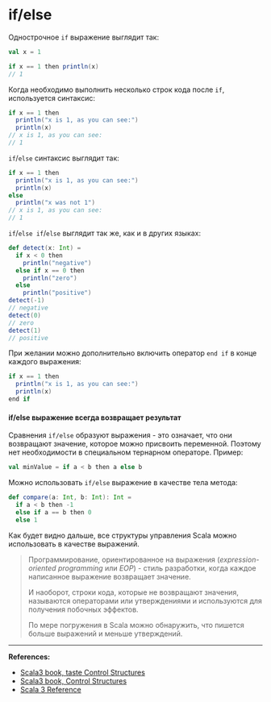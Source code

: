 # if/else

Однострочное `if` выражение выглядит так:

```scala
val x = 1
```
```scala
if x == 1 then println(x)
// 1
```

Когда необходимо выполнить несколько строк кода после `if`, используется синтаксис:

```scala
if x == 1 then
  println("x is 1, as you can see:")
  println(x)
// x is 1, as you can see:
// 1
```

`if`/`else` синтаксис выглядит так:

```scala
if x == 1 then
  println("x is 1, as you can see:")
  println(x)
else
  println("x was not 1")
// x is 1, as you can see:
// 1
```

`if`/`else if`/`else` выглядит так же, как и в других языках:

```scala
def detect(x: Int) = 
  if x < 0 then
    println("negative")
  else if x == 0 then
    println("zero")
  else
    println("positive")
detect(-1)    
// negative    
detect(0) 
// zero 
detect(1) 
// positive 
```

При желании можно дополнительно включить оператор `end if` в конце каждого выражения:

```scala
if x == 1 then
  println("x is 1, as you can see:")
  println(x)
end if
```

#### if/else выражение всегда возвращает результат

Сравнения `if/else` образуют выражения - это означает, что они возвращают значение,  которое можно присвоить переменной.
Поэтому нет необходимости в специальном тернарном операторе.
Пример:

```scala
val minValue = if a < b then a else b
```

Можно использовать `if/else` выражение в качестве тела метода:

```scala
def compare(a: Int, b: Int): Int =
  if a < b then -1
  else if a == b then 0
  else 1
```

Как будет видно дальше, все структуры управления Scala можно использовать в качестве выражений.

> Программирование, ориентированное на выражения (_expression-oriented programming_ или _EOP_) -
> стиль разработки, когда каждое написанное выражение возвращает значение.
>
> И наоборот, строки кода, которые не возвращают значения, называются операторами или утверждениями
> и используются для получения побочных эффектов.
>
> По мере погружения в Scala можно обнаружить, что пишется больше выражений и меньше утверждений.


---

**References:**
- [Scala3 book, taste Control Structures](https://docs.scala-lang.org/scala3/book/taste-control-structures.html)
- [Scala3 book, Control Structures](https://docs.scala-lang.org/scala3/book/control-structures.html)
- [Scala 3 Reference](https://docs.scala-lang.org/scala3/reference/changed-features/match-syntax.html)
